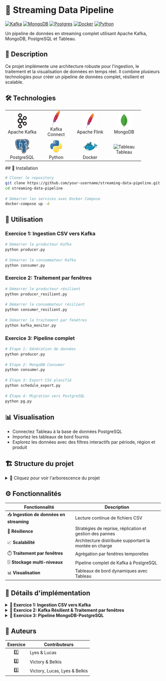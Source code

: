 # 🚀 Streaming Data Pipeline

[![Kafka](https://img.shields.io/badge/Apache%20Kafka-000?style=for-the-badge&logo=apachekafka)](https://kafka.apache.org/)
[![MongoDB](https://img.shields.io/badge/MongoDB-%234ea94b.svg?style=for-the-badge&logo=mongodb&logoColor=white)](https://www.mongodb.com/)
[![Postgres](https://img.shields.io/badge/postgres-%23316192.svg?style=for-the-badge&logo=postgresql&logoColor=white)](https://www.postgresql.org/)
[![Docker](https://img.shields.io/badge/docker-%230db7ed.svg?style=for-the-badge&logo=docker&logoColor=white)](https://www.docker.com/)
[![Python](https://img.shields.io/badge/python-3670A0?style=for-the-badge&logo=python&logoColor=ffdd54)](https://www.python.org/)

Un pipeline de données en streaming complet utilisant Apache Kafka, MongoDB, PostgreSQL et Tableau.

## 📌 Description

Ce projet implémente une architecture robuste pour l'ingestion, le traitement et la visualisation de données en temps réel. Il combine plusieurs technologies pour créer un pipeline de données complet, résilient et scalable.


## 🛠️ Technologies

<div align="center">
<table>
  <tr>
    <td align="center" width="96">
      <img src="https://raw.githubusercontent.com/devicons/devicon/master/icons/apachekafka/apachekafka-original.svg" width="48" height="48" alt="Kafka" />
      <br>Apache Kafka
    </td>
    <td align="center" width="96">
      <img src="https://raw.githubusercontent.com/devicons/devicon/master/icons/apache/apache-original.svg" width="48" height="48" alt="Kafka Connect" />
      <br>Kafka Connect
    </td>
    <td align="center" width="96">
      <img src="https://raw.githubusercontent.com/devicons/devicon/master/icons/apache/apache-original.svg" width="48" height="48" alt="Flink" />
      <br>Apache Flink
    </td>
    <td align="center" width="96">
      <img src="https://raw.githubusercontent.com/devicons/devicon/master/icons/mongodb/mongodb-original.svg" width="48" height="48" alt="MongoDB" />
      <br>MongoDB
    </td>
  </tr>
  <tr>
    <td align="center" width="96">
      <img src="https://raw.githubusercontent.com/devicons/devicon/master/icons/postgresql/postgresql-original.svg" width="48" height="48" alt="PostgreSQL" />
      <br>PostgreSQL
    </td>
    <td align="center" width="96">
      <img src="https://raw.githubusercontent.com/devicons/devicon/master/icons/python/python-original.svg" width="48" height="48" alt="Python" />
      <br>Python
    </td>
    <td align="center" width="96">
      <img src="https://raw.githubusercontent.com/devicons/devicon/master/icons/docker/docker-original.svg" width="48" height="48" alt="Docker" />
      <br>Docker
    </td>
    <td align="center" width="96">
      <img src="https://cdn.worldvectorlogo.com/logos/tableau-software.svg" width="48" height="48" alt="Tableau" />
      <br>Tableau
    </td>
  </tr>
</table>
</div>
## 🔧 Installation

```bash
# Cloner le repository
git clone https://github.com/your-username/streaming-data-pipeline.git
cd streaming-data-pipeline

# Démarrer les services avec Docker Compose
docker-compose up -d
```

## 🚀 Utilisation

### Exercice 1: Ingestion CSV vers Kafka

```bash
# Démarrer le producteur Kafka
python producer.py

# Démarrer le consommateur Kafka
python consumer.py
```

### Exercice 2: Traitement par fenêtres

```bash
# Démarrer le producteur résilient
python producer_resilient.py

# Démarrer le consommateur résilient
python consumer_resilient.py

# Démarrer le traitement par fenêtres
python kafka_monitor.py
```

### Exercice 3: Pipeline complet

```bash
# Étape 1: Génération de données
python producer.py

# Étape 2: MongoDB Consumer
python consumer.py

# Étape 3: Export CSV planifié
python schedule_export.py

# Étape 4: Migration vers PostgreSQL
python pg.py
```

## 📊 Visualisation

- Connectez Tableau à la base de données PostgreSQL
- Importez les tableaux de bord fournis
- Explorez les données avec des filtres interactifs par période, région et produit

## 🏗️ Structure du projet

<details>
<summary>📂 Cliquez pour voir l'arborescence du projet</summary>

```
streaming-data-pipeline/
├── 📄 docker-compose.yml        # Configuration des conteneurs
├── 📂 exercice1/
│   ├── 📄 connector.json        # Configuration Kafka Connect
│   ├── 🐍 producer.py           # Producteur CSV vers Kafka
│   └── 🐍 consumer.py           # Consommateur Kafka
├── 📂 exercice2/
│   ├── 🐍 producer_resilient.py # Producteur avec résilience
│   ├── 🐍 consumer_resilient.py # Consommateur avec gestion d'offsets
│   └── 🐍 kafka_monitor.py      # Traitement par fenêtres
└── 📂 exercice3/
    ├── 🐍 producer.py           # Génération de données de ventes
    ├── 🐍 consumer.py           # Stockage dans MongoDB
    ├── 🐍 schedule_export.py    # Export CSV régulier
    └── 🐍 pg.py                 # Migration vers PostgreSQL
```
</details>

## ⚙️ Fonctionnalités

<div align="center">

| Fonctionnalité | Description |
| --- | --- |
| 📥 **Ingestion de données en streaming** | Lecture continue de fichiers CSV |
| 🔄 **Résilience** | Stratégies de reprise, réplication et gestion des pannes |
| 📈 **Scalabilité** | Architecture distribuée supportant la montée en charge |
| ⏱️ **Traitement par fenêtres** | Agrégation par fenêtres temporelles |
| 🗄️ **Stockage multi-niveaux** | Pipeline complet de Kafka à PostgreSQL |
| 📊 **Visualisation** | Tableaux de bord dynamiques avec Tableau |

</div>

## 📝 Détails d'implémentation

<details>
<summary><b>🔄 Exercice 1: Ingestion CSV vers Kafka</b></summary>

```mermaid
graph LR
    A[Fichier CSV] -->|FileStreamSourceConnector| B[Topic Kafka]
    A -->|producer.py| B
    B -->|consumer.py| C[Console/Affichage]
    style A fill:#f9f9f9,stroke:#333,stroke-width:2px
    style B fill:#c5e8f7,stroke:#333,stroke-width:2px
    style C fill:#f9f9f9,stroke:#333,stroke-width:2px
```

- ✅ Utilisation de Kafka Connect avec FileStreamSourceConnector
- ✅ Développement d'un producteur Python pour la surveillance continue
- ✅ Transformation des données CSV en JSON
</details>

<details>
<summary><b>🔄 Exercice 2: Kafka Résilient & Traitement par fenêtres</b></summary>

```mermaid
graph LR
    A[producer_resilient.py] -->|partitionnement| B[Cluster Kafka<br>3 brokers]
    B -->|gestion des offsets| C[consumer_resilient.py]
    B -->|fenêtres temporelles| D[kafka_monitor.py]
    style A fill:#f9f9f9,stroke:#333,stroke-width:2px
    style B fill:#c5e8f7,stroke:#333,stroke-width:2px
    style C fill:#f9f9f9,stroke:#333,stroke-width:2px
    style D fill:#f9f9f9,stroke:#333,stroke-width:2px
```

- ✅ Cluster Kafka avec 3 brokers pour la haute disponibilité
- ✅ Configuration acks=all, retries, backoff pour la résilience
- ✅ Traitement par fenêtres glissantes d'une minute
</details>

<details>
<summary><b>🔄 Exercice 3: Pipeline MongoDB-PostgreSQL</b></summary>

```mermaid
graph LR
    A[producer.py] -->|Génération de données| B[Topic Kafka]
    B -->|consumer.py| C[MongoDB]
    C -->|schedule_export.py| D[Fichier CSV]
    D -->|pg.py| E[PostgreSQL]
    E -->|connexion| F[Tableau]
    style A fill:#f9f9f9,stroke:#333,stroke-width:2px
    style B fill:#c5e8f7,stroke:#333,stroke-width:2px
    style C fill:#c7e9c0,stroke:#333,stroke-width:2px
    style D fill:#f9f9f9,stroke:#333,stroke-width:2px
    style E fill:#dad5eb,stroke:#333,stroke-width:2px
    style F fill:#ffeaa5,stroke:#333,stroke-width:2px
```

- ✅ Génération de données de ventes (produit, région, montant, date)
- ✅ Stockage dans MongoDB avec indexation
- ✅ Export CSV programmé toutes les 2 minutes
- ✅ Migration vers PostgreSQL pour l'analyse avancée
- ✅ Visualisation avec Tableau
</details>

## 👥 Auteurs

<div align="center">

| Exercice | Contributeurs |
|:--------:|---------------|
| 1️⃣ | Lyes & Lucas |
| 2️⃣ | Victory & Belkis |
| 3️⃣ | Victory, Lucas, Lyes & Belkis |

</div>
